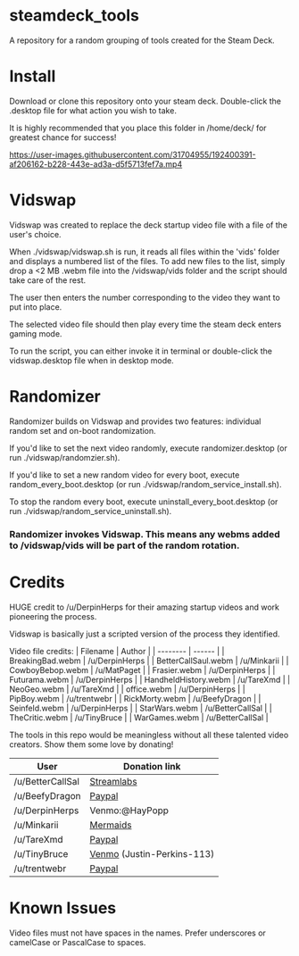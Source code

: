 # steamdeck_tools

A repository for a random grouping of tools created for the Steam Deck.

# Install

Download or clone this repository onto your steam deck. Double-click the .desktop file for what action you wish to take. 

It is highly recommended that you place this folder in /home/deck/ for greatest chance for success!

https://user-images.githubusercontent.com/31704955/192400391-af206162-b228-443e-ad3a-d5f5713fef7a.mp4

# Vidswap

Vidswap was created to replace the deck startup video file with a file of the user's choice. 

When ./vidswap/vidswap.sh is run, it reads all files within the 'vids' folder and displays a numbered list of the files. To add new files to the list, simply drop a <2 MB .webm file into the /vidswap/vids folder and the script should take care of the rest.

The user then enters the number corresponding to the video they want to put into place.

The selected video file should then play every time the steam deck enters gaming mode.

To run the script, you can either invoke it in terminal or double-click the vidswap.desktop file when in desktop mode.

# Randomizer

Randomizer builds on Vidswap and provides two features: individual random set and on-boot randomization.

If you'd like to set the next video randomly, execute randomizer.desktop (or run ./vidswap/randomzier.sh).

If you'd like to set a new random video for every boot, execute random_every_boot.desktop (or run ./vidswap/random_service_install.sh).

To stop the random every boot, execute uninstall_every_boot.desktop (or run ./vidswap/random_service_uninstall.sh).

### Randomizer invokes Vidswap. This means any webms added to /vidswap/vids will be part of the random rotation.

# Credits

HUGE credit to /u/DerpinHerps for their amazing startup videos and work pioneering the process.

Vidswap is basically just a scripted version of the process they identified.

Video file credits:
| Filename | Author |
| -------- | ------ |
| BreakingBad.webm | /u/DerpinHerps |
| BetterCallSaul.webm | /u/Minkarii |
| CowboyBebop.webm | /u/MatPaget |
| Frasier.webm | /u/DerpinHerps |
| Futurama.webm | /u/DerpinHerps |
| HandheldHistory.webm | /u/TareXmd |
| NeoGeo.webm | /u/TareXmd |
| office.webm | /u/DerpinHerps |
| PipBoy.webm | /u/trentwebr |
| RickMorty.webm | /u/BeefyDragon |
| Seinfeld.webm | /u/DerpinHerps |
| StarWars.webm | /u/BetterCallSal |
| TheCritic.webm | /u/TinyBruce |
| WarGames.webm | /u/BetterCallSal |

The tools in this repo would be meaningless without all these talented video creators. Show them some love by donating!

| User | Donation link |
| ---- | ------------- |
| /u/BetterCallSal | [Streamlabs](https://streamlabs.com/thesilverhairedgamer/tip) |
| /u/BeefyDragon | [Paypal](https://www.paypal.me/Shaktimus) |
| /u/DerpinHerps | Venmo:@HayPopp |
| /u/Minkarii | [Mermaids](https://mermaidsuk.org.uk/donate/) |
| /u/TareXmd | [Paypal](https://paypal.me/tghazaly) |
| /u/TinyBruce | [Venmo](https://venmo.com/code?user_id=3273879153803264234&created=1664456024) (Justin-Perkins-113)|
| /u/trentwebr | [Paypal](https://www.paypal.com/donate/?business=7RMYLBR9YG22N) |


# Known Issues

Video files must not have spaces in the names. Prefer underscores or camelCase or PascalCase to spaces.
